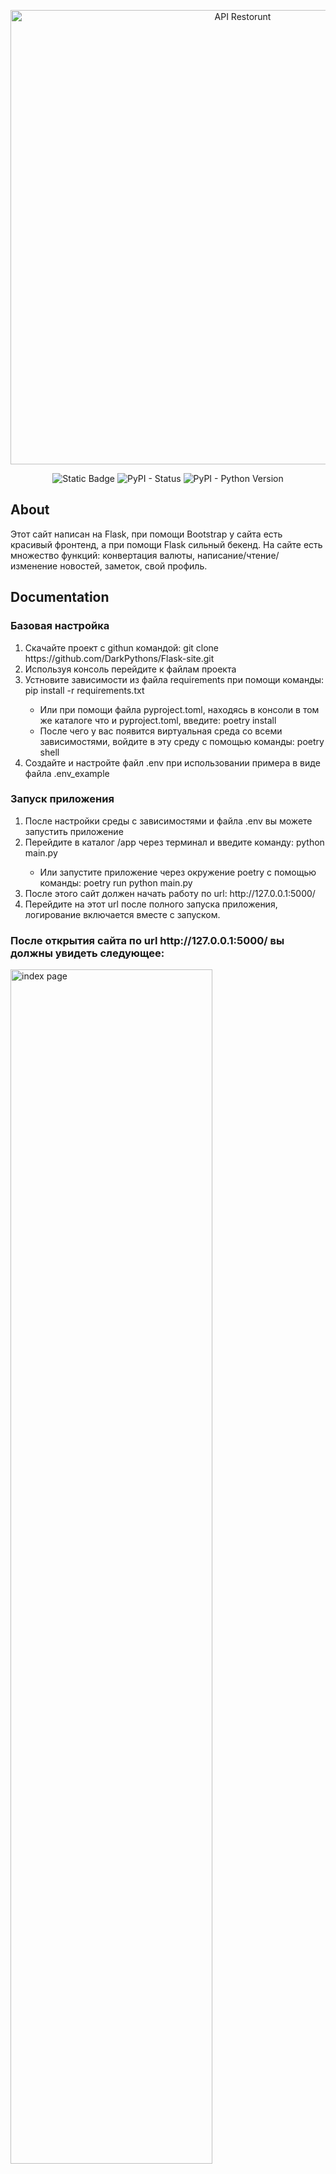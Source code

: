 <p align="center">
      <img src="https://i.ibb.co/0XcwvjC/photo.jpg" alt="API Restorunt" border="0" width="727">
</p>

<p align="center">
   <img alt="Static Badge" src="https://img.shields.io/badge/Licencse-MIT-success">
   <img alt="PyPI - Status" src="https://img.shields.io/pypi/status/Flask">
  <img alt="PyPI - Python Version" src="https://img.shields.io/endpoint?url=https://python-poetry.org/badge/v0.json">
</p>

## About

Этот сайт написан на Flask, при помощи Bootstrap у сайта есть красивый фронтенд, а при помощи Flask сильный бекенд. 
На сайте есть множество функций: конвертация валюты, написание/чтение/изменение новостей, заметок, свой профиль.

## Documentation

<h3>Базовая настройка</h3>
<ol>
<li>Скачайте проект с githun командой: git clone https://github.com/DarkPythons/Flask-site.git</li>
<li>Используя консоль перейдите к файлам проекта</li>
<li>Устновите зависимости из файла requirements при помощи команды: pip install -r requirements.txt</li>
<ul>
<li>Или при помощи файла pyproject.toml, находясь в консоли в том же каталоге что и pyproject.toml, введите: poetry install</li>
<li>После чего у вас появится виртуальная среда со всеми зависимостями, войдите в эту среду с помощью команды: poetry shell</li>
</ul>
<li>Создайте и настройте файл .env при использовании примера в виде файла .env_example</li>
</ol>

<h3>Запуск приложения</h3>
<ol>
<li>После настройки среды с зависимостями и файла .env вы можете запустить приложение</li>
<li>Перейдите в каталог /app через терминал и введите команду: python main.py</li>
      <ul>
            <li>Или запустите приложение через окружение poetry с помощью команды: poetry run python main.py</li>
      </ul>
<li>После этого сайт должен начать работу по url: http://127.0.0.1:5000/</li>
<li>Перейдите на этот url после полного запуска приложения, логирование включается вместе с запуском.</li>
</ol>

<h3>После открытия сайта по url http://127.0.0.1:5000/ вы должны увидеть следующее:</h3>
<img src="https://s2.radikal.cloud/2024/09/24/index.png" alt="index page" border="0" width="80%" height="70%">


## Distribute

## Developers

- [DarkPythons](https://github.com/DarkPythons)

## License
The Flask-site project is distributed under the MIT license.

## Примеры страниц на запущенном сайте
<h3>Конвертировщик валюты</h3>
<img src="https://s2.radikal.cloud/2024/09/24/converter.png" alt="converter image" border="0" width="80%" height="70%">
<h3>Профиль пользователя</h3>
<img src="https://s2.radikal.cloud/2024/09/24/profile.png" alt="profile image" border="0" width="80%" height="70%">
<h3>Страница с заметками</h3>
<img src="https://s2.radikal.cloud/2024/09/24/notes.png" alt="notes image" border="0" width="80%" height="70%">
<h3>Начало страницы с новостями</h3>
<img src="https://s2.radikal.cloud/2024/09/24/news_1.png" alt="news_1" border="0" width="80%" height="70%">
<h3>Продолжение страницы с новостями</h3>
<img src="https://s2.radikal.cloud/2024/09/24/news_2.png" alt="news_2" border="0" width="80%" height="70%">
